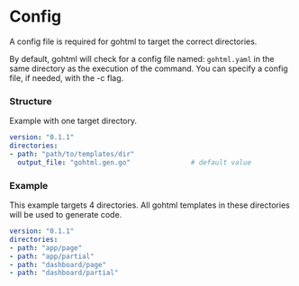 # Config
A config file is required for gohtml to target the correct directories.

By default, gohtml will check for a config file named: `gohtml.yaml` in the same directory as the execution of the command.
You can specify a config file, if needed, with the -c flag. 

### Structure
Example with one target directory.
```yaml
version: "0.1.1"
directories:
- path: "path/to/templates/dir"
  output_file: "gohtml.gen.go"               # default value
```

### Example
This example targets 4 directories. All gohtml templates in these directories will be used to generate code.
```yaml
version: "0.1.1"
directories:
- path: "app/page"
- path: "app/partial"
- path: "dashboard/page"
- path: "dashboard/partial"
```


